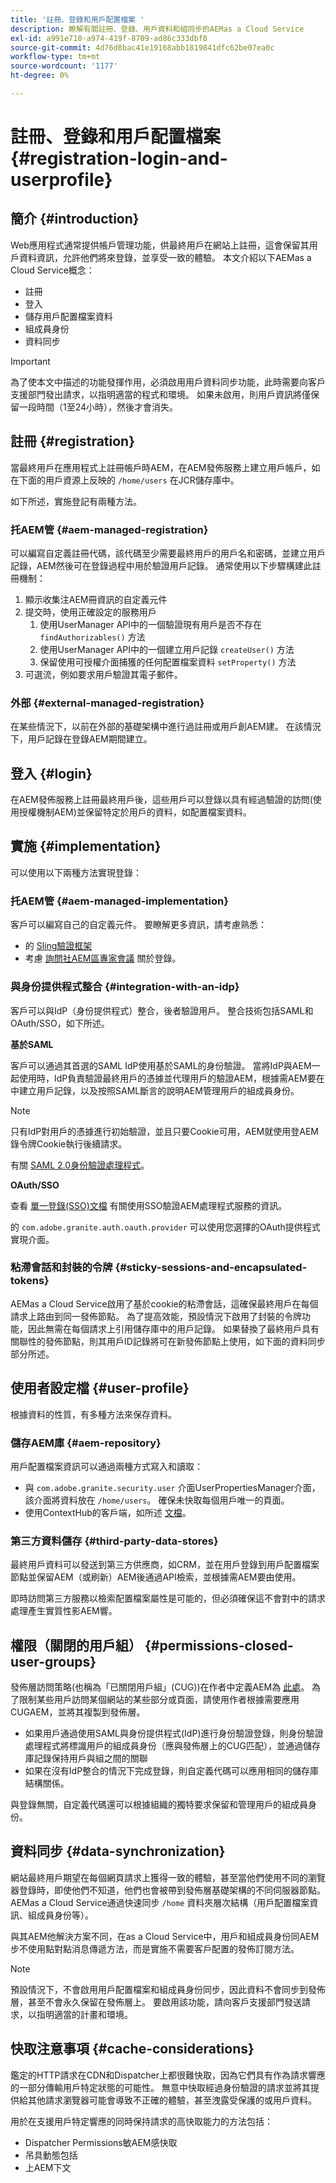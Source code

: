 ```yaml
---
title: '註冊、登錄和用戶配置檔案 '
description: 瞭解有關註冊、登錄、用戶資料和組同步的AEMas a Cloud Service
exl-id: a991e710-a974-419f-8709-ad86c333dbf8
source-git-commit: 4d76d8bac41e19168abb1819841dfc62be07ea0c
workflow-type: tm+mt
source-wordcount: '1177'
ht-degree: 0%

---
```


# 註冊、登錄和用戶配置檔案 {#registration-login-and-userprofile}

## 簡介 {#introduction}

Web應用程式通常提供帳戶管理功能，供最終用戶在網站上註冊，這會保留其用戶資料資訊，允許他們將來登錄，並享受一致的體驗。 本文介紹以下AEMas a Cloud Service概念：

* 註冊
* 登入
* 儲存用戶配置檔案資料
* 組成員身份
* 資料同步

>[!IMPORTANT]
>
>為了使本文中描述的功能發揮作用，必須啟用用戶資料同步功能，此時需要向客戶支援部門發出請求，以指明適當的程式和環境。 如果未啟用，則用戶資訊將僅保留一段時間（1至24小時），然後才會消失。

## 註冊 {#registration}

當最終用戶在應用程式上註冊帳戶時AEM，在AEM發佈服務上建立用戶帳戶，如在下面的用戶資源上反映的 `/home/users` 在JCR儲存庫中。

如下所述，實施登記有兩種方法。

### 托AEM管 {#aem-managed-registration}

可以編寫自定義註冊代碼，該代碼至少需要最終用戶的用戶名和密碼，並建立用戶記錄，AEM然後可在登錄過程中用於驗證用戶記錄。 通常使用以下步驟構建此註冊機制：

1. 顯示收集注AEM冊資訊的自定義元件
1. 提交時，使用正確設定的服務用戶
   1. 使用UserManager API中的一個驗證現有用戶是否不存在 `findAuthorizables()` 方法
   1. 使用UserManager API中的一個建立用戶記錄 `createUser()` 方法
   1. 保留使用可授權介面捕獲的任何配置檔案資料 `setProperty()` 方法
1. 可選流，例如要求用戶驗證其電子郵件。

### 外部 {#external-managed-registration}

在某些情況下，以前在外部的基礎架構中進行過註冊或用戶創AEM建。 在該情況下，用戶記錄在登錄AEM期間建立。

## 登入 {#login}

在AEM發佈服務上註冊最終用戶後，這些用戶可以登錄以具有經過驗證的訪問(使用授權機制AEM)並保留特定於用戶的資料，如配置檔案資料。

## 實施 {#implementation}

可以使用以下兩種方法實現登錄：

### 托AEM管 {#aem-managed-implementation}

客戶可以編寫自己的自定義元件。 要瞭解更多資訊，請考慮熟悉：

* 的 [Sling驗證框架](https://sling.apache.org/documentation/the-sling-engine/authentication/authentication-framework.html)
* 考慮 [詢問社AEM區專家會議](http://bit.ly/ATACEFeb15) 關於登錄。

### 與身份提供程式整合 {#integration-with-an-idp}

客戶可以與IdP（身份提供程式）整合，後者驗證用戶。 整合技術包括SAML和OAuth/SSO，如下所述。

**基於SAML**

客戶可以通過其首選的SAML IdP使用基於SAML的身份驗證。 當將IdP與AEM一起使用時，IdP負責驗證最終用戶的憑據並代理用戶的驗證AEM，根據需AEM要在中建立用戶記錄，以及按照SAML斷言的說明AEM管理用戶的組成員身份。

>[!NOTE]
>
>只有IdP對用戶的憑據進行初始驗證，並且只要Cookie可用，AEM就使用登AEM錄令牌Cookie執行後續請求。

有關 [SAML 2.0身份驗證處理程式](https://experienceleague.adobe.com/docs/experience-manager-65/administering/security/saml-2-0-authenticationhandler.html?lang=en#saml-authentication-handler)。

**OAuth/SSO**

查看 [單一登錄(SSO)文檔](https://experienceleague.adobe.com/docs/experience-manager-65/deploying/configuring/single-sign-on.html) 有關使用SSO驗證AEM處理程式服務的資訊。

的 `com.adobe.granite.auth.oauth.provider` 可以使用您選擇的OAuth提供程式實現介面。

### 粘滯會話和封裝的令牌 {#sticky-sessions-and-encapsulated-tokens}

AEMas a Cloud Service啟用了基於cookie的粘滯會話，這確保最終用戶在每個請求上路由到同一發佈節點。 為了提高效能，預設情況下啟用了封裝的令牌功能，因此無需在每個請求上引用儲存庫中的用戶記錄。 如果替換了最終用戶具有關聯性的發佈節點，則其用戶ID記錄將可在新發佈節點上使用，如下面的資料同步部分所述。

## 使用者設定檔 {#user-profile}

根據資料的性質，有多種方法來保存資料。

### 儲存AEM庫 {#aem-repository}

用戶配置檔案資訊可以通過兩種方式寫入和讀取：

* 與 `com.adobe.granite.security.user` 介面UserPropertiesManager介面，該介面將資料放在 `/home/users`。 確保未快取每個用戶唯一的頁面。
* 使用ContextHub的客戶端，如所述 [文檔](https://experienceleague.adobe.com/docs/experience-manager-cloud-service/implementing/personalization/contexthub.html?lang=en#personalization)。

### 第三方資料儲存 {#third-party-data-stores}

最終用戶資料可以發送到第三方供應商，如CRM，並在用戶登錄到用戶配置檔案節點並保留AEM（或刷新）AEM後通過API檢索，並根據需AEM要由使用。

即時訪問第三方服務以檢索配置檔案屬性是可能的，但必須確保這不會對中的請求處理產生實質性影AEM響。

## 權限（關閉的用戶組） {#permissions-closed-user-groups}

發佈層訪問策略(也稱為「已關閉用戶組」(CUG))在作者中定義AEM為 [此處](https://experienceleague.adobe.com/docs/experience-manager-65/administering/security/cug.html?lang=en#applying-your-closed-user-group-to-content-pages)。 為了限制某些用戶訪問某個網站的某些部分或頁面，請使用作者根據需要應用CUGAEM，並將其複製到發佈層。

* 如果用戶通過使用SAML與身份提供程式(IdP)進行身份驗證登錄，則身份驗證處理程式將標識用戶的組成員身份（應與發佈層上的CUG匹配），並通過儲存庫記錄保持用戶與組之間的關聯
* 如果在沒有IdP整合的情況下完成登錄，則自定義代碼可以應用相同的儲存庫結構關係。

與登錄無關，自定義代碼還可以根據組織的獨特要求保留和管理用戶的組成員身份。

## 資料同步 {#data-synchronization}

網站最終用戶期望在每個網頁請求上獲得一致的體驗，甚至當他們使用不同的瀏覽器登錄時，即使他們不知道，他們也會被帶到發佈層基礎架構的不同伺服器節點。 AEMas a Cloud Service通過快速同步 `/home` 資料夾層次結構（用戶配置檔案資訊、組成員身份等）。

與其AEM他解決方案不同，在as a Cloud Service中，用戶和組成員身份同AEM步不使用點對點消息傳遞方法，而是實施不需要客戶配置的發佈訂閱方法。

>[!NOTE]
>
>預設情況下，不會啟用用戶配置檔案和組成員身份同步，因此資料不會同步到發佈層，甚至不會永久保留在發佈層上。 要啟用該功能，請向客戶支援部門發送請求，以指明適當的計畫和環境。

## 快取注意事項 {#cache-considerations}

鑑定的HTTP請求在CDN和Dispatcher上都很難快取，因為它們具有作為請求響應的一部分傳輸用戶特定狀態的可能性。 無意中快取經過身份驗證的請求並將其提供給其他請求瀏覽器可能會導致不正確的體驗，甚至洩露受保護的或用戶資料。

用於在支援用戶特定響應的同時保持請求的高快取能力的方法包括：

* Dispatcher Permissions敏AEM感快取
* 吊具動態包括
* 上AEM下文
